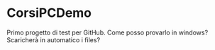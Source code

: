 CorsiPCDemo
===========

Primo progetto di test per GitHub.
Come posso provarlo in windows? 
Scaricherà in automatico i files?

